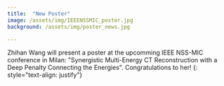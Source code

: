 ```yaml
---
title:  "New Poster"
image: /assets/img/IEEENSSMIC_poster.jpg
background: /assets/img/poster_news.jpg

---
```

Zhihan Wang will present a poster at the upcomming IEEE NSS-MIC conference in Milan: "Synergistic Multi-Energy CT Reconstruction with a Deep Penalty Connecting the Energies". Congratulations to her!
{: style="text-align: justify"}

